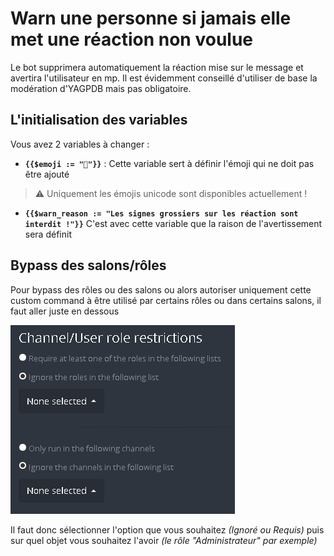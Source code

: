 # Warn une personne si jamais elle met une réaction non voulue

Le bot supprimera automatiquement la réaction mise sur le message et avertira l'utilisateur en mp. Il est évidemment conseillé d'utiliser de base la modération d'YAGPDB mais pas obligatoire.

## L'initialisation des variables
Vous avez 2 variables à changer :
- **`{{$emoji := "🖕"}}`** : Cette variable sert à définir l'émoji qui ne doit pas être ajouté
> ⚠ Uniquement les émojis unicode sont disponibles actuellement !
- **`{{$warn_reason := "Les signes grossiers sur les réaction sont interdit !"}}`** C'est avec cette variable que la raison de l'avertissement sera définit

## Bypass des salons/rôles
Pour bypass des rôles ou des salons ou alors autoriser uniquement cette custom command à être utilisé par certains rôles ou dans certains salons, il faut aller juste en dessous

![](https://raw.githubusercontent.com/Merlode11/botscustomcommands/master/images/channels-roles_Config.png)

Il faut donc sélectionner l'option que vous souhaitez *(Ignoré ou Requis)* puis sur quel objet vous souhaitez l'avoir *(le rôle "Administrateur" par exemple)*